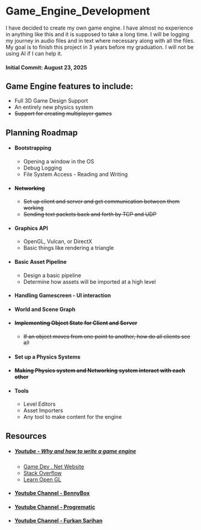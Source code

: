 # Game_Engine_Development
I have decided to create my own game engine. I have almost no experience in anything like this and it is supposed to take a long time. I will be logging my journey in audio files and in text where necessary along with all the files. My goal is to finish this project in 3 years before my graduation. I will not be using AI if I can help it.

#### Initial Commit: August 23, 2025


## Game Engine features to include:
  - Full 3D Game Design Support
  - An entirely new physics system
  - ~~Support for creating multiplayer games~~

## Planning Roadmap
  - #### Bootstrapping
    - Opening a window in the OS
    - Debug Logging
    - File System Access - Reading and Writing
  - #### ~~Networking~~
    - ~~Set up client and server and get communication between them working~~
    - ~~Sending text packets back and forth by TCP and UDP~~
  - #### Graphics API
    - OpenGL, Vulcan, or DirectX
    - Basic things like rendering a triangle
  - #### Basic Asset Pipeline
    - Design a basic pipeline
    - Determine how assets will be imported at a high level
  - #### Handling Gamescreen - UI interaction
  - #### World and Scene Graph
  - #### ~~Implementing Object State for Client and Server~~
    - ~~If an object moves from one point to another, how do all clients see it?~~
  - #### Set up a Physics Systems
  - #### ~~Making Physics system and Networking system interact with each other~~
  - #### Tools
    - Level Editors
    - Asset Importers
    - Any tool to make content for the engine

## Resources
  - ##### [Youtube - Why and how to write a game engine](https://youtu.be/Gf5mMWHWNYc?si=KxZxFDLFkWY7UTZo)
    - [Game Dev . Net Website](https://www.gamedev.net)
    - [Stack Overflow](https://stackoverflow.com/questions)
    - [Learn Open GL](https://learnopengl.com)
  - #### [Youtube Channel - BennyBox](https://www.youtube.com/@thebennybox/videos)
  - #### [Youtube Channel - Progrematic](https://www.youtube.com/@Progrematic/videos)
  - #### [Youtube Channel - Furkan Sarihan](https://www.youtube.com/@fusarihan/videos)
